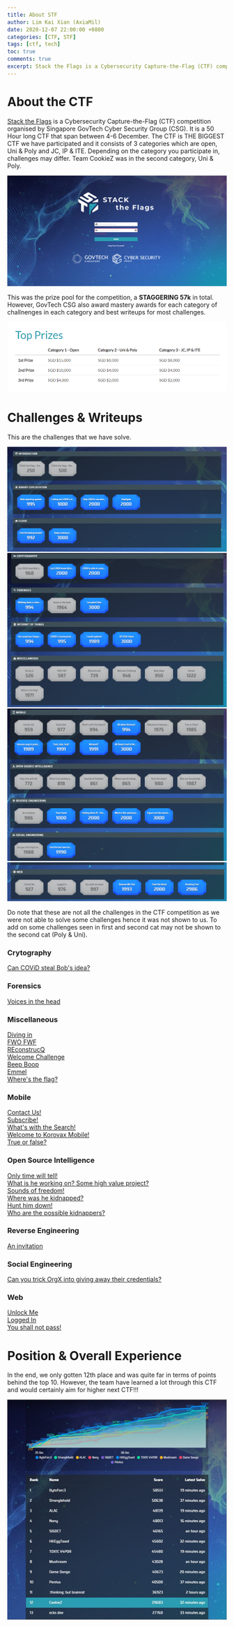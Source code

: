 ```yaml
---
title: About STF
author: Lim Kai Xian (AxiaMil)
date: 2020-12-07 22:00:00 +0800
categories: [CTF, STF]
tags: [ctf, tech]
toc: true
comments: true
excerpt: Stack the Flags is a Cybersecurity Capture-the-Flag (CTF) competition organised by Singapore GovTech Cyber Security Group (CSG). It is a 50 Hour long CTF that span between 4-6 December 2020.
---
```


# About the CTF

[Stack the Flags](https://ctf.tech.gov.sg/) is a Cybersecurity Capture-the-Flag (CTF) competition organised by Singapore GovTech Cyber Security Group (CSG). It is a 50 Hour long CTF that span between 4-6 December.
The CTF is THE BIGGEST CTF we have participated and it consists of 3 categories which are open, Uni & Poly and JC, IP & ITE. Depending on the category you participate in, challenges may differ. 
Team CookieZ was in the second category, Uni & Poly.

![upload-image](/assets/img/blog/About-STF/cover.png)

This was the prize pool for the competition, a **STAGGERING 57k** in total. However, GovTech CSG also award mastery awards for each category of challnenges in each category and best writeups for most challenges.

![upload-image](/assets/img/blog/About-STF/prize-pool.png)

# Challenges & Writeups

This are the challenges that we have solve.

![upload-image](/assets/img/blog/About-STF/1.png)
![upload-image](/assets/img/blog/About-STF/2.png)
![upload-image](/assets/img/blog/About-STF/3.png)
![upload-image](/assets/img/blog/About-STF/4.png)

Do note that these are not all the challenges in the CTF competition as we were not able to solve some challenges hence it was not shown to us. To add on some challenges seen in first 
and second cat may not be shown to the second cat (Poly & Uni).

### Crytography
[Can COViD steal Bob's idea?]()

### Forensics
[Voices in the head]()

### Miscellaneous
[Diving in](/posts/STF-Diving-in/)  
[FWO FWF]()  
[REconstrucQ]()  
[Welcome Challenge]()  
[Beep Boop]()  
[Emmel]()  
[Where's the flag?]()  

### Mobile
[Contact Us!]()  
[Subscribe!]()  
[What's with the Search!]()  
[Welcome to Korovax Mobile!]()  
[True or false?]()  

### Open Source Intelligence
[Only time will tell!]()  
[What is he working on? Some high value project?]()  
[Sounds of freedom!]()  
[Where was he kidnapped?]()  
[Hunt him down!]()  
[Who are the possible kidnappers?]()  

### Reverse Engineering
[An invitation](/posts/STF-An-invitation/)  

### Social Engineering
[Can you trick OrgX into giving away their credentials?]()  

### Web
[Unlock Me](/post/STF-Unlock-Me/)  
[Logged In]()  
[You shall not pass!](/posts/STF-You-shall-not-pass!/)  

# Position & Overall Experience

In the end, we only gotten 12th place and was quite far in terms of points behind the top 10. However, the team have learned a lot through this CTF and would certainly aim for higher next CTF!!!

![upload-image](/assets/img/blog/About-STF/score.png)
 